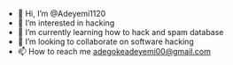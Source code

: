 - 👋 Hi, I’m @Adeyemi1120
- 👀 I’m interested in hacking
- 🌱 I’m currently learning how to hack and spam database
- 💞️ I’m looking to collaborate on software hacking
- 📫 How to reach me adegokeadeyemi00@gmail.com

<!---
Adeyemi1120/Adeyemi1120 is a ✨ special ✨ repository because its `README.md` (this file) appears on your GitHub profile.
You can click the Preview link to take a look at your changes.
--->
